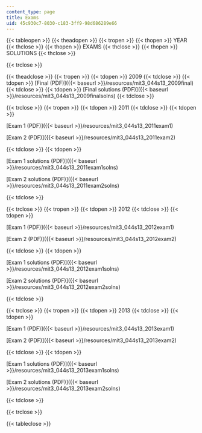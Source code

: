 ```yaml
---
content_type: page
title: Exams
uid: 45c930c7-8030-c183-3ff9-98d686289e66
---
```


{{< tableopen >}}
{{< theadopen >}}
{{< tropen >}}
{{< thopen >}}
YEAR
{{< thclose >}}
{{< thopen >}}
EXAMS
{{< thclose >}}
{{< thopen >}}
SOLUTIONS
{{< thclose >}}

{{< trclose >}}

{{< theadclose >}}
{{< tropen >}}
{{< tdopen >}}
2009
{{< tdclose >}}
{{< tdopen >}}
[Final (PDF)]({{< baseurl >}}/resources/mit3_044s13_2009final)
{{< tdclose >}}
{{< tdopen >}}
[Final solutions (PDF)]({{< baseurl >}}/resources/mit3_044s13_2009finalsolns)
{{< tdclose >}}

{{< trclose >}}
{{< tropen >}}
{{< tdopen >}}
2011
{{< tdclose >}}
{{< tdopen >}}


[Exam 1 (PDF)]({{< baseurl >}}/resources/mit3_044s13_2011exam1)

[Exam 2 (PDF)]({{< baseurl >}}/resources/mit3_044s13_2011exam2)


{{< tdclose >}}
{{< tdopen >}}


[Exam 1 solutions (PDF)]({{< baseurl >}}/resources/mit3_044s13_2011exam1solns)

[Exam 2 solutions (PDF)]({{< baseurl >}}/resources/mit3_044s13_2011exam2solns)


{{< tdclose >}}

{{< trclose >}}
{{< tropen >}}
{{< tdopen >}}
2012
{{< tdclose >}}
{{< tdopen >}}


[Exam 1 (PDF)]({{< baseurl >}}/resources/mit3_044s13_2012exam1)

[Exam 2 (PDF)]({{< baseurl >}}/resources/mit3_044s13_2012exam2)


{{< tdclose >}}
{{< tdopen >}}


[Exam 1 solutions (PDF)]({{< baseurl >}}/resources/mit3_044s13_2012exam1solns)

[Exam 2 solutions (PDF)]({{< baseurl >}}/resources/mit3_044s13_2012exam2solns)


{{< tdclose >}}

{{< trclose >}}
{{< tropen >}}
{{< tdopen >}}
2013
{{< tdclose >}}
{{< tdopen >}}


[Exam 1 (PDF)]({{< baseurl >}}/resources/mit3_044s13_2013exam1)

[Exam 2 (PDF)]({{< baseurl >}}/resources/mit3_044s13_2013exam2)


{{< tdclose >}}
{{< tdopen >}}


[Exam 1 solutions (PDF)]({{< baseurl >}}/resources/mit3_044s13_2013exam1solns)

[Exam 2 solutions (PDF)]({{< baseurl >}}/resources/mit3_044s13_2013exam2solns)


{{< tdclose >}}

{{< trclose >}}

{{< tableclose >}}